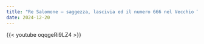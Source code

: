 ```yaml
---
title: "Re Salomone – saggezza, lascivia ed il numero 666 nel Vecchio Testamento"
date: 2024-12-20
---
```


{{< youtube oqqgeRi9LZ4 >}}
